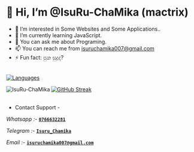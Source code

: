 # 👋 Hi, I’m @IsuRu-ChaMika (mactrix)

- 👀 I’m interested in Some Websites and Some Applications..
- 🌱 I’m currently learning JavaScript.
- 💞️ You can ask me about Programing.
- 📫 You can reach me from isuruchamika007@gmail.com
- ⚡ Fun fact: පුක සුදුද?

<br>


<div align="left">
<a href="https://github.com/IsuRu-ChaMika?tab=languages">
    <img src="https://github-readme-stats.vercel.app/api/top-langs/?username=IsuRu-ChaMika&theme=highcontrast&layout=compact" alt="Languages">
</a>
  
<p><img align="left" src="https://github-readme-stats.vercel.app/api?username=IsuRu-ChaMika&show_icons=true&count_private=true&theme=highcontrast" alt="IsuRu-ChaMika" /></p>

<div align="left">
  <a href="https://github.com/IsuRu-ChaMika">
    <img src="https://github-readme-streak-stats.herokuapp.com/?user=IsuRu-ChaMika&theme=highcontrast" alt="GitHub Streak" />
  </a>
</div>

<br>


* Contact Support -

*Whatsapp :-* **[`0766632281`](https://wa.me/94766632281)**
<br>

*Telegram :-* **[`Isuru_Chamika`](https://t.me/Isuru_Chamika)**
<br>

*Email :-* **[`isuruchamika007@gmail.com`](IsuruChamika007@gmail.com)**
<!---
IsuRu-ChaMika/IsuRu-ChaMika is a ✨ special ✨ repository because its `README.md` (this file) appears on your GitHub profile.
You can click the Preview link to take a look at your changes.
--->
